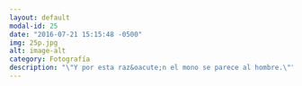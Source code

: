 ```yaml
---
layout: default
modal-id: 25
date: "2016-07-21 15:15:48 -0500"
img: 25p.jpg
alt: image-alt
category: Fotografía
description: "\"Y por esta raz&oacute;n el mono se parece al hombre.\""
---
```

